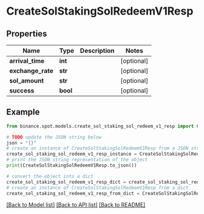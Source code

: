 # CreateSolStakingSolRedeemV1Resp


## Properties

Name | Type | Description | Notes
------------ | ------------- | ------------- | -------------
**arrival_time** | **int** |  | [optional] 
**exchange_rate** | **str** |  | [optional] 
**sol_amount** | **str** |  | [optional] 
**success** | **bool** |  | [optional] 

## Example

```python
from binance.spot.models.create_sol_staking_sol_redeem_v1_resp import CreateSolStakingSolRedeemV1Resp

# TODO update the JSON string below
json = "{}"
# create an instance of CreateSolStakingSolRedeemV1Resp from a JSON string
create_sol_staking_sol_redeem_v1_resp_instance = CreateSolStakingSolRedeemV1Resp.from_json(json)
# print the JSON string representation of the object
print(CreateSolStakingSolRedeemV1Resp.to_json())

# convert the object into a dict
create_sol_staking_sol_redeem_v1_resp_dict = create_sol_staking_sol_redeem_v1_resp_instance.to_dict()
# create an instance of CreateSolStakingSolRedeemV1Resp from a dict
create_sol_staking_sol_redeem_v1_resp_from_dict = CreateSolStakingSolRedeemV1Resp.from_dict(create_sol_staking_sol_redeem_v1_resp_dict)
```
[[Back to Model list]](../README.md#documentation-for-models) [[Back to API list]](../README.md#documentation-for-api-endpoints) [[Back to README]](../README.md)



